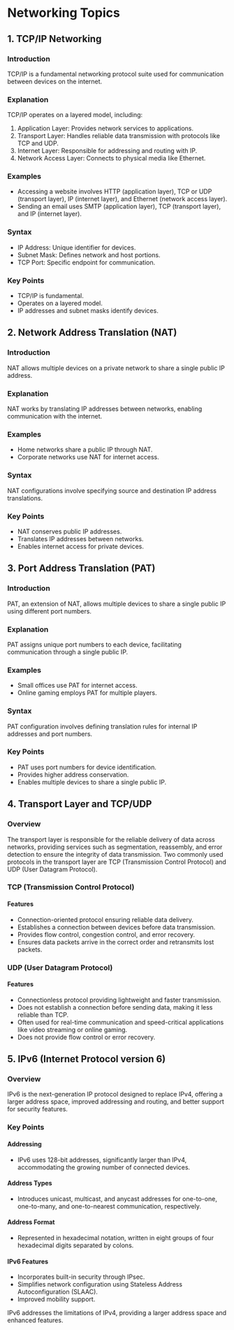 # Networking Topics

## 1. TCP/IP Networking

### Introduction
TCP/IP is a fundamental networking protocol suite used for communication between devices on the internet.

### Explanation
TCP/IP operates on a layered model, including:
1. Application Layer: Provides network services to applications.
2. Transport Layer: Handles reliable data transmission with protocols like TCP and UDP.
3. Internet Layer: Responsible for addressing and routing with IP.
4. Network Access Layer: Connects to physical media like Ethernet.

### Examples
- Accessing a website involves HTTP (application layer), TCP or UDP (transport layer), IP (internet layer), and Ethernet (network access layer).
- Sending an email uses SMTP (application layer), TCP (transport layer), and IP (internet layer).

### Syntax
- IP Address: Unique identifier for devices.
- Subnet Mask: Defines network and host portions.
- TCP Port: Specific endpoint for communication.

### Key Points
- TCP/IP is fundamental.
- Operates on a layered model.
- IP addresses and subnet masks identify devices.

## 2. Network Address Translation (NAT)

### Introduction
NAT allows multiple devices on a private network to share a single public IP address.

### Explanation
NAT works by translating IP addresses between networks, enabling communication with the internet.

### Examples
- Home networks share a public IP through NAT.
- Corporate networks use NAT for internet access.

### Syntax
NAT configurations involve specifying source and destination IP address translations.

### Key Points
- NAT conserves public IP addresses.
- Translates IP addresses between networks.
- Enables internet access for private devices.

## 3. Port Address Translation (PAT)

### Introduction
PAT, an extension of NAT, allows multiple devices to share a single public IP using different port numbers.

### Explanation
PAT assigns unique port numbers to each device, facilitating communication through a single public IP.

### Examples
- Small offices use PAT for internet access.
- Online gaming employs PAT for multiple players.

### Syntax
PAT configuration involves defining translation rules for internal IP addresses and port numbers.

### Key Points
- PAT uses port numbers for device identification.
- Provides higher address conservation.
- Enables multiple devices to share a single public IP.

## 4. Transport Layer and TCP/UDP

### Overview
The transport layer is responsible for the reliable delivery of data across networks, providing services such as segmentation, reassembly, and error detection to ensure the integrity of data transmission. Two commonly used protocols in the transport layer are TCP (Transmission Control Protocol) and UDP (User Datagram Protocol).

### TCP (Transmission Control Protocol)

#### Features
- Connection-oriented protocol ensuring reliable data delivery.
- Establishes a connection between devices before data transmission.
- Provides flow control, congestion control, and error recovery.
- Ensures data packets arrive in the correct order and retransmits lost packets.

### UDP (User Datagram Protocol)

#### Features
- Connectionless protocol providing lightweight and faster transmission.
- Does not establish a connection before sending data, making it less reliable than TCP.
- Often used for real-time communication and speed-critical applications like video streaming or online gaming.
- Does not provide flow control or error recovery.

## 5. IPv6 (Internet Protocol version 6)

### Overview
IPv6 is the next-generation IP protocol designed to replace IPv4, offering a larger address space, improved addressing and routing, and better support for security features.

### Key Points

#### Addressing
- IPv6 uses 128-bit addresses, significantly larger than IPv4, accommodating the growing number of connected devices.

#### Address Types
- Introduces unicast, multicast, and anycast addresses for one-to-one, one-to-many, and one-to-nearest communication, respectively.

#### Address Format
- Represented in hexadecimal notation, written in eight groups of four hexadecimal digits separated by colons.

#### IPv6 Features
- Incorporates built-in security through IPsec.
- Simplifies network configuration using Stateless Address Autoconfiguration (SLAAC).
- Improved mobility support.

IPv6 addresses the limitations of IPv4, providing a larger address space and enhanced features.
